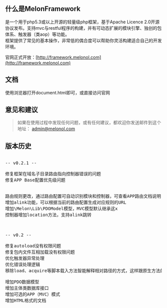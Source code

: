 什么是MelonFramework
-------------
是一个用于php5.3或以上开源的轻量级php框架，基于Apache Licence 2.0开源协议发布。支持mvc与restful程序的构建，并有可动态扩展的模块引擎、独创的包体系、触发器（类aop）等功能。<br />
框架提供了常见的基本操作，非常低的偶合度可以帮助你灵活构建适合自己的开发环境。<br />

官网正式开放：[http://framework.melonol.com](http://framework.melonol.com)

文档
-------------
使用浏览器打开document.html即可，或直接访问官网

意见和建议
-------------
>如果在使用过程中发现任何问题，或有任何建议，都欢迎你发送邮件到这个地址： admin@melonol.com




版本历史
-------------
<pre>

-- v0.2.1 --

修复框架在域名子目录路由指向控制器错误的问题
修复APP Base配置优先级问题


路由规则更改，通过路由配置可自动识别模块和控制器，可查看APP路由文档说明
增加alink功能，可以根据当前的路由配置生成对应规则的URL
增加\Melon\Lib\PDOModel模型，MVC模型默认继承这x
控制器增加location方法，支持alink跳转



-- v0.2 --

修复autoload没有权限问题
修复包内文件互相加载没有权限问题
优化触发器异常处理
优化错误处理逻辑
移除load、acquire等脚本载入方法智能解释相对路径的方式，这样跟原生方法的一致性相符

增加PDO数据模型
增加主体类数据库接口
增加可选的APP（MVC）模式
增加HTML格式的文档

</pre>